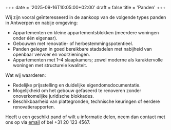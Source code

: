 +++
date = '2025-09-16T10:05:00+02:00'
draft = false
title = 'Panden'
+++

Wij zijn vooral geïnteresseerd in de aankoop van de volgende types panden in Antwerpen en nabije omgeving:

- Appartementen en kleine appartementsblokken (meerdere woningen onder één eigenaar).
- Gebouwen met renovatie- of herbestemmingspotentieel.
- Panden gelegen in goed bereikbare stadsdelen met nabijheid van openbaar vervoer en voorzieningen.
- Appartementen met 1–4 slaapkamers; zowel moderne als karaktervolle woningen met structurele kwaliteit.

Wat wij waarderen:

- Redelijke prijsstelling en duidelijke eigendomsdocumentatie.
- Mogelijkheid om het gebouw gefaseerd te renoveren zonder onoverkomelijke juridische blokkades.
- Beschikbaarheid van plattegronden, technische keuringen of eerdere renovatierapporten.

Heeft u een geschikt pand of wilt u informatie delen, neem dan contact met ons op via [email](mailto:info@xandria.nl) of bel +31 20 123 4567.
